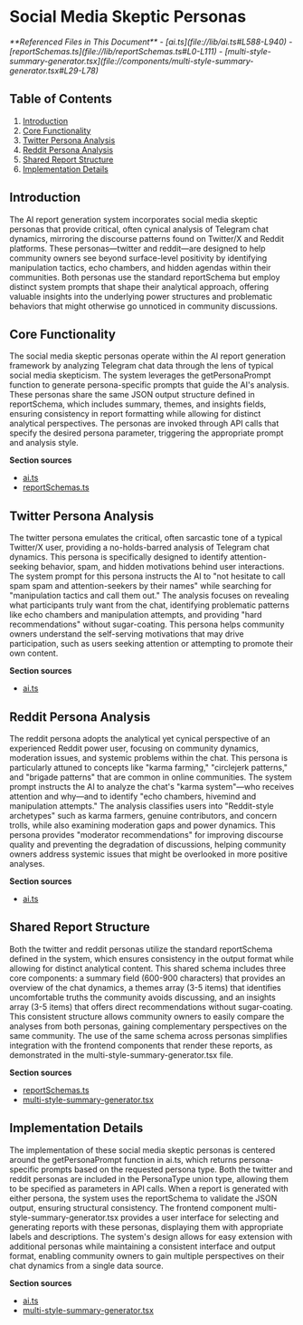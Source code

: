 # Social Media Skeptic Personas

<cite>
**Referenced Files in This Document**   
- [ai.ts](file://lib/ai.ts#L588-L940)
- [reportSchemas.ts](file://lib/reportSchemas.ts#L0-L111)
- [multi-style-summary-generator.tsx](file://components/multi-style-summary-generator.tsx#L29-L78)
</cite>

## Table of Contents
1. [Introduction](#introduction)
2. [Core Functionality](#core-functionality)
3. [Twitter Persona Analysis](#twitter-persona-analysis)
4. [Reddit Persona Analysis](#reddit-persona-analysis)
5. [Shared Report Structure](#shared-report-structure)
6. [Implementation Details](#implementation-details)

## Introduction
The AI report generation system incorporates social media skeptic personas that provide critical, often cynical analysis of Telegram chat dynamics, mirroring the discourse patterns found on Twitter/X and Reddit platforms. These personas—twitter and reddit—are designed to help community owners see beyond surface-level positivity by identifying manipulation tactics, echo chambers, and hidden agendas within their communities. Both personas use the standard reportSchema but employ distinct system prompts that shape their analytical approach, offering valuable insights into the underlying power structures and problematic behaviors that might otherwise go unnoticed in community discussions.

## Core Functionality
The social media skeptic personas operate within the AI report generation framework by analyzing Telegram chat data through the lens of typical social media skepticism. The system leverages the getPersonaPrompt function to generate persona-specific prompts that guide the AI's analysis. These personas share the same JSON output structure defined in reportSchema, which includes summary, themes, and insights fields, ensuring consistency in report formatting while allowing for distinct analytical perspectives. The personas are invoked through API calls that specify the desired persona parameter, triggering the appropriate prompt and analysis style.

**Section sources**
- [ai.ts](file://lib/ai.ts#L588-L940)
- [reportSchemas.ts](file://lib/reportSchemas.ts#L0-L111)

## Twitter Persona Analysis
The twitter persona emulates the critical, often sarcastic tone of a typical Twitter/X user, providing a no-holds-barred analysis of Telegram chat dynamics. This persona is specifically designed to identify attention-seeking behavior, spam, and hidden motivations behind user interactions. The system prompt for this persona instructs the AI to "not hesitate to call spam spam and attention-seekers by their names" while searching for "manipulation tactics and call them out." The analysis focuses on revealing what participants truly want from the chat, identifying problematic patterns like echo chambers and manipulation attempts, and providing "hard recommendations" without sugar-coating. This persona helps community owners understand the self-serving motivations that may drive participation, such as users seeking attention or attempting to promote their own content.

**Section sources**
- [ai.ts](file://lib/ai.ts#L588-L940)

## Reddit Persona Analysis
The reddit persona adopts the analytical yet cynical perspective of an experienced Reddit power user, focusing on community dynamics, moderation issues, and systemic problems within the chat. This persona is particularly attuned to concepts like "karma farming," "circlejerk patterns," and "brigade patterns" that are common in online communities. The system prompt instructs the AI to analyze the chat's "karma system"—who receives attention and why—and to identify "echo chambers, hivemind and manipulation attempts." The analysis classifies users into "Reddit-style archetypes" such as karma farmers, genuine contributors, and concern trolls, while also examining moderation gaps and power dynamics. This persona provides "moderator recommendations" for improving discourse quality and preventing the degradation of discussions, helping community owners address systemic issues that might be overlooked in more positive analyses.

**Section sources**
- [ai.ts](file://lib/ai.ts#L588-L940)

## Shared Report Structure
Both the twitter and reddit personas utilize the standard reportSchema defined in the system, which ensures consistency in the output format while allowing for distinct analytical content. This shared schema includes three core components: a summary field (600-900 characters) that provides an overview of the chat dynamics, a themes array (3-5 items) that identifies uncomfortable truths the community avoids discussing, and an insights array (3-5 items) that offers direct recommendations without sugar-coating. This consistent structure allows community owners to easily compare the analyses from both personas, gaining complementary perspectives on the same community. The use of the same schema across personas simplifies integration with the frontend components that render these reports, as demonstrated in the multi-style-summary-generator.tsx file.

**Section sources**
- [reportSchemas.ts](file://lib/reportSchemas.ts#L0-L111)
- [multi-style-summary-generator.tsx](file://components/multi-style-summary-generator.tsx#L29-L78)

## Implementation Details
The implementation of these social media skeptic personas is centered around the getPersonaPrompt function in ai.ts, which returns persona-specific prompts based on the requested persona type. Both the twitter and reddit personas are included in the PersonaType union type, allowing them to be specified as parameters in API calls. When a report is generated with either persona, the system uses the reportSchema to validate the JSON output, ensuring structural consistency. The frontend component multi-style-summary-generator.tsx provides a user interface for selecting and generating reports with these personas, displaying them with appropriate labels and descriptions. The system's design allows for easy extension with additional personas while maintaining a consistent interface and output format, enabling community owners to gain multiple perspectives on their chat dynamics from a single data source.

**Section sources**
- [ai.ts](file://lib/ai.ts#L320-L373)
- [multi-style-summary-generator.tsx](file://components/multi-style-summary-generator.tsx#L29-L78)
